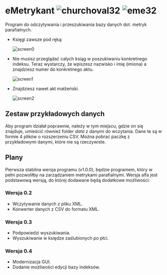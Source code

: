 # eMetrykant ![churchoval32](https://user-images.githubusercontent.com/9617256/29318380-09eff3be-81d0-11e7-91df-2b651c8eba94.png) ![eme32](https://user-images.githubusercontent.com/9617256/29318628-3f54a94a-81d1-11e7-9fdb-92d5d1631a10.png)
Program do odczytywania i przeszukiwania bazy danych dot. metryk parafialnych.
- Księgi zawsze pod ręką:

  ![screen0](https://user-images.githubusercontent.com/9617256/29740482-fef27334-8a57-11e7-87bc-a8d3789f3412.png)

- Nie musisz przeglądać całych ksiąg w poszukiwaniu konkretnego indeksu. Teraz wystarczy, że wpiszesz nazwisko i imię (imiona) a znajdziesz numer do konkretnego aktu.

  ![screen1](https://user-images.githubusercontent.com/9617256/29740483-fef3dff8-8a57-11e7-8639-5396ebcf3e18.png)

- Znajdziesz nawet akt małżeński.

  ![screen2](https://user-images.githubusercontent.com/9617256/29740481-feef37e6-8a57-11e7-919d-5f2f6f804921.png)

## Zestaw przykładowych danych
Aby program działał poprawnie, należy w tym miejscu, gdzie on się znajduje, umieścić również folder _data_ z danymi do wczytania. Dane te są w formie 4 plików o rozszerzeniu CSV. Można pobrać paczkę z przykładowymi danymi, które nie są rzeczywiste.

## Plany
Pierwsza stabilna wersja programu (v1.0.0), będzie programem, który w pełni pozwoliłby na zarządzaniem metrykami parafialnymi. Wersja alfa jest podstawową wersją, do której dodawane będą dodatkowe możliwości:

### Wersja 0.2
- Wczytywanie danych z pliku XML.
- Konwerter danych z CSV do formatu XML.

### Wersja 0.3
- Podpowiedzi wyszukiwania.
- Wyszukiwanie w księdze zaślubionych po płci.

### Wersja 0.4
- Modernizacja GUI.
- Dodanie możliwości edycji bazy indeksów.

